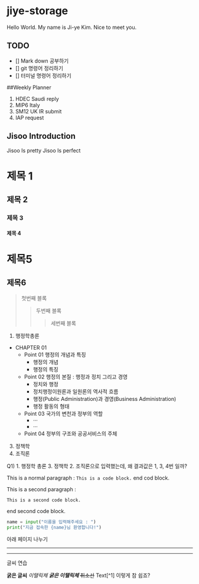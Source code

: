 # jiye-storage
Hello World. My name is Ji-ye Kim. Nice to meet you.

## TODO
- [] Mark down 공부하기
- [] git 명령어 정리하기
- [] 터미널 명령어 정리하기

##Weekly Planner
1. HDEC Saudi reply
2. MIP6 Italy 
3. SM12 UK IR submit
4. IAP request

## Jisoo Introduction
Jisoo Is pretty
Jisoo Is perfect

# 제목 1
## 제목 2
### 제목 3
#### 제목 4
제목5
=========
제목6
-------
>첫번째 블록
>>두번째 블록
>>>세번째 블록 

1. 행정학총론
* CHAPTER 01
	- Point 01 행정의 개념과 특징
		+ 행정의 개념
		+ 행정의 특징
	- Point 02 행정의 본질 : 행정과 정치 그리고 경영
		+ 정치와 행정
		+ 정치행정이원론과 일원론의 역사적 흐름
		+ 행정(Public Administration)과 경영(Business Administration)
		+ 행정 활동의 형태
	- Point 03 국가의 변천과 정부의 역할
		+ ···
		+ ···
	- Point 04 정부의 구조와 공공서비스의 주체
3. 정책학
2. 조직론

Q1) 1. 행정학 총론 3. 정책학 2. 조직론으로 입력했는데, 왜 결과값은 1, 3, 4번 일까?

This is a normal paragraph :
    `This is a code block.`
end cod block.

This is a second paragraph : 

	This is a second code block.

end second code block.

```py
name = input("이름을 입력해주세요 : ")
print("지금 접속한 {name}님 환영합니다!")
```

아래 페이지 나누기

******
---------------------------------------------------------------------------------------------------

글씨 연습

**굵은 글씨** _이탤릭체_ ***굵은 이탤릭체*** ~~취소선~~ Text[^1] 이렇게 참 쉽죠?
